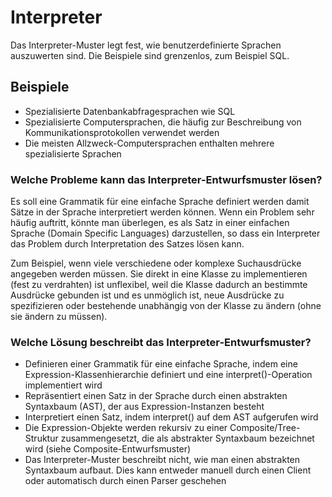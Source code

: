 # Interpreter

Das Interpreter-Muster legt fest, wie benutzerdefinierte Sprachen auszuwerten sind. Die Beispiele sind grenzenlos, zum Beispiel SQL.

## Beispiele

* Spezialisierte Datenbankabfragesprachen wie SQL
* Spezialisierte Computersprachen, die häufig zur Beschreibung von Kommunikationsprotokollen verwendet werden
* Die meisten Allzweck-Computersprachen enthalten mehrere spezialisierte Sprachen

### Welche Probleme kann das Interpreter-Entwurfsmuster lösen?

Es soll eine Grammatik für eine einfache Sprache definiert werden damit Sätze in der Sprache interpretiert werden können.
Wenn ein Problem sehr häufig auftritt, könnte man überlegen, es als Satz in einer einfachen Sprache (Domain Specific Languages) darzustellen, so dass ein Interpreter das Problem durch Interpretation des Satzes lösen kann.

Zum Beispiel, wenn viele verschiedene oder komplexe Suchausdrücke angegeben werden müssen. Sie direkt in eine Klasse zu implementieren (fest zu verdrahten) ist unflexibel, weil die Klasse dadurch an bestimmte Ausdrücke gebunden ist und es unmöglich ist, neue Ausdrücke zu spezifizieren oder bestehende unabhängig von der Klasse zu ändern (ohne sie ändern zu müssen).

### Welche Lösung beschreibt das Interpreter-Entwurfsmuster?

* Definieren einer Grammatik für eine einfache Sprache, indem eine Expression-Klassenhierarchie definiert und eine interpret()-Operation implementiert wird
* Repräsentiert einen Satz in der Sprache durch einen abstrakten Syntaxbaum (AST), der aus Expression-Instanzen besteht
* Interpretiert einen Satz, indem interpret() auf dem AST aufgerufen wird
* Die Expression-Objekte werden rekursiv zu einer Composite/Tree-Struktur zusammengesetzt, die als abstrakter Syntaxbaum bezeichnet wird (siehe Composite-Entwurfsmuster)
* Das Interpreter-Muster beschreibt nicht, wie man einen abstrakten Syntaxbaum aufbaut. Dies kann entweder manuell durch einen Client oder automatisch durch einen Parser geschehen
